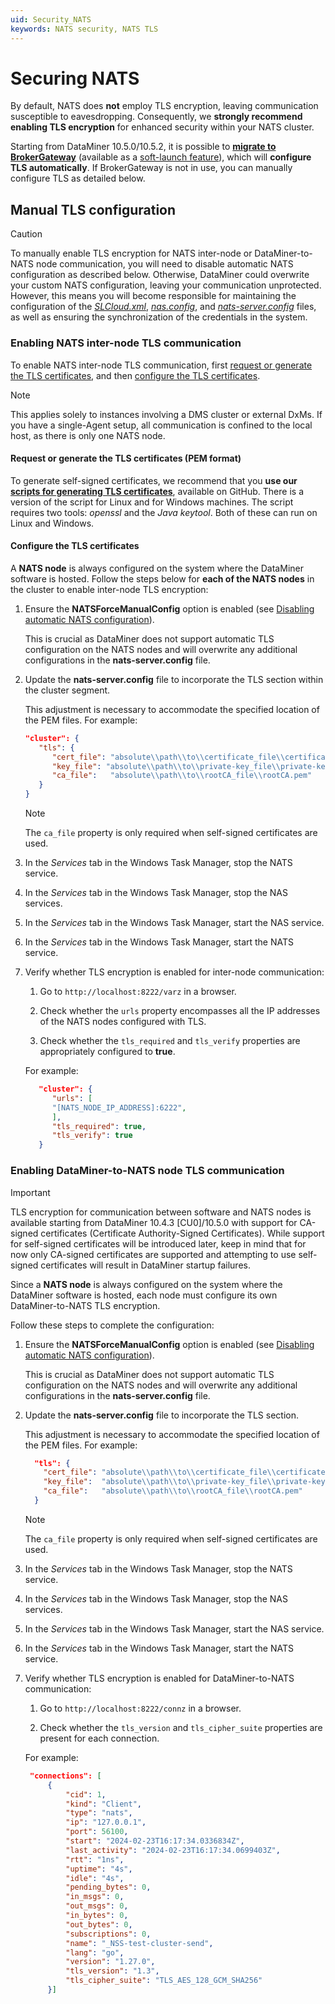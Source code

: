 ```yaml
---
uid: Security_NATS
keywords: NATS security, NATS TLS
---
```


# Securing NATS

By default, NATS does **not** employ TLS encryption, leaving communication susceptible to eavesdropping. Consequently, we **strongly recommend enabling TLS encryption** for enhanced security within your NATS cluster.

Starting from DataMiner 10.5.0/10.5.2, it is possible to [**migrate to BrokerGateway**](xref:BrokerGateway_Migration) (available as a [soft-launch feature](xref:SoftLaunchOptions)), which will **configure TLS automatically**. If BrokerGateway is not in use, you can manually configure TLS as detailed below.

## Manual TLS configuration

> [!CAUTION]
> To manually enable TLS encryption for NATS inter-node or DataMiner-to-NATS node communication, you will need to disable automatic NATS configuration as described below. Otherwise, DataMiner could overwrite your custom NATS configuration, leaving your communication unprotected. However, this means you will become responsible for maintaining the configuration of the [*SLCloud.xml*](xref:SLCloud_xml), [*nas.config*](xref:Investigating_NATS_Issues#nasconfig), and [*nats-server.config*](xref:Investigating_NATS_Issues#nats-serverconfig) files, as well as ensuring the synchronization of the credentials in the system.

### Enabling NATS inter-node TLS communication

To enable NATS inter-node TLS communication, first [request or generate the TLS certificates](#request-or-generate-the-tls-certificates-pem-format), and then [configure the TLS certificates](#configure-the-tls-certificates).

> [!NOTE]
> This applies solely to instances involving a DMS cluster or external DxMs. If you have a single-Agent setup, all communication is confined to the local host, as there is only one NATS node.

#### Request or generate the TLS certificates (PEM format)

To generate self-signed certificates, we recommend that you **use our [scripts for generating TLS certificates](https://github.com/SkylineCommunications/generate-tls-certificates)**, available on GitHub. There is a version of the script for Linux and for Windows machines. The script requires two tools: *openssl* and the *Java keytool*. Both of these can run on Linux and Windows.

#### Configure the TLS certificates

A **NATS node** is always configured on the system where the DataMiner software is hosted. Follow the steps below for **each of the NATS nodes** in the cluster to enable inter-node TLS encryption:

1. Ensure the **NATSForceManualConfig** option is enabled (see [Disabling automatic NATS configuration](xref:SLNetClientTest_disabling_automatic_nats_config)).

   This is crucial as DataMiner does not support automatic TLS configuration on the NATS nodes and will overwrite any additional configurations in the **nats-server.config** file.

1. Update the **nats-server.config** file to incorporate the TLS section within the cluster segment.

   This adjustment is necessary to accommodate the specified location of the PEM files. For example:

   ```json
   "cluster": {
      "tls": {
         "cert_file": "absolute\\path\\to\\certificate_file\\certificate.pem",
         "key_file": "absolute\\path\\to\\private-key_file\\private-key.pem",
         "ca_file":   "absolute\\path\\to\\rootCA_file\\rootCA.pem"
      }
   }
   ```

   > [!NOTE]
   > The `ca_file` property is only required when self-signed certificates are used.

1. In the *Services* tab in the Windows Task Manager, stop the NATS service.

1. In the *Services* tab in the Windows Task Manager, stop the NAS services.

1. In the *Services* tab in the Windows Task Manager, start the NAS service.

1. In the *Services* tab in the Windows Task Manager, start the NATS service.

1. Verify whether TLS encryption is enabled for inter-node communication:

   1. Go to `http://localhost:8222/varz` in a browser.

   1. Check whether the `urls` property encompasses all the IP addresses of the NATS nodes configured with TLS.

   1. Check whether the `tls_required` and `tls_verify` properties are appropriately configured to **true**.

   For example:

   ```json
      "cluster": {
         "urls": [
         "[NATS_NODE_IP_ADDRESS]:6222",
         ],
         "tls_required": true,
         "tls_verify": true
      }
   ```

### Enabling DataMiner-to-NATS node TLS communication

> [!IMPORTANT]
> TLS encryption for communication between software and NATS nodes is available starting from DataMiner 10.4.3 [CU0]/10.5.0<!-- RN 38302 --> with support for CA-signed certificates (Certificate Authority-Signed Certificates). While support for self-signed certificates will be introduced later, keep in mind that for now only CA-signed certificates are supported and attempting to use self-signed certificates will result in DataMiner startup failures.

Since a **NATS node** is always configured on the system where the DataMiner software is hosted, each node must configure its own DataMiner-to-NATS TLS encryption.

Follow these steps to complete the configuration:

1. Ensure the **NATSForceManualConfig** option is enabled (see [Disabling automatic NATS configuration](xref:SLNetClientTest_disabling_automatic_nats_config)).

   This is crucial as DataMiner does not support automatic TLS configuration on the NATS nodes and will overwrite any additional configurations in the **nats-server.config** file.

1. Update the **nats-server.config** file to incorporate the TLS section.

   This adjustment is necessary to accommodate the specified location of the PEM files. For example:

   ```json
     "tls": {
       "cert_file": "absolute\\path\\to\\certificate_file\\certificate.pem",
       "key_file":  "absolute\\path\\to\\private-key_file\\private-key.pem",
       "ca_file":   "absolute\\path\\to\\rootCA_file\\rootCA.pem"
     }
   ```

   > [!NOTE]
   > The `ca_file` property is only required when self-signed certificates are used.

1. In the *Services* tab in the Windows Task Manager, stop the NATS service.

1. In the *Services* tab in the Windows Task Manager, stop the NAS services.

1. In the *Services* tab in the Windows Task Manager, start the NAS service.

1. In the *Services* tab in the Windows Task Manager, start the NATS service.

1. Verify whether TLS encryption is enabled for DataMiner-to-NATS communication:

   1. Go to `http://localhost:8222/connz` in a browser.

   1. Check whether the `tls_version` and `tls_cipher_suite` properties are present for each connection.

   For example:

   ```json
    "connections": [
        {
            "cid": 1,
            "kind": "Client",
            "type": "nats",
            "ip": "127.0.0.1",
            "port": 56100,
            "start": "2024-02-23T16:17:34.0336834Z",
            "last_activity": "2024-02-23T16:17:34.0699403Z",
            "rtt": "1ns",
            "uptime": "4s",
            "idle": "4s",
            "pending_bytes": 0,
            "in_msgs": 0,
            "out_msgs": 0,
            "in_bytes": 0,
            "out_bytes": 0,
            "subscriptions": 0,
            "name": "_NSS-test-cluster-send",
            "lang": "go",
            "version": "1.27.0",
            "tls_version": "1.3",
            "tls_cipher_suite": "TLS_AES_128_GCM_SHA256"
        }]
   ```
